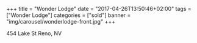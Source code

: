 +++
title = "Wonder Lodge"
date = "2017-04-26T13:50:46+02:00"
tags = ["Wonder Lodge"]
categories = ["sold"]
banner = "img/carousel/wonderlodge-front.jpg"
+++

454 Lake St
Reno, NV
